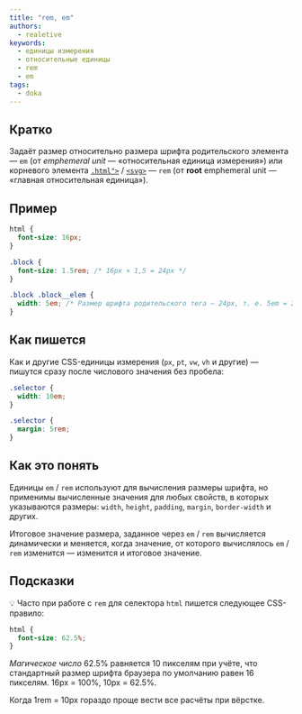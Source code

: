 ```yaml
---
title: "rem, em"
authors:
  - realetive
keywords:
  - единицы измерения
  - относительные единицы
  - rem
  - em
tags:
  - doka
---
```


## Кратко

Задаёт размер относительно размера шрифта родительского элемента — `em` (от *emphemeral unit* — «относительная единица измерения») или корневого элемента [`.html">`](/html/html) / [`<svg>`](/html/svg) — `rem` (от **root** emphemeral unit — «главная относительная единица»).

## Пример

```css
html {
  font-size: 16px;
}

.block {
  font-size: 1.5rem; /* 16px × 1,5 = 24px */
}

.block .block__elem {
  width: 5em; /* Размер шрифта родительского тега — 24px, т. е. 5em = 24px × 5 = 120px */
}
```

## Как пишется

Как и другие CSS-единицы измерения (`px`, `pt`, `vw`, `vh` и другие) — пишутся сразу после числового значения без пробела:

```css
.selector {
  width: 10em;
}

.selector {
  margin: 5rem;
}
```

## Как это понять

Единицы `em` / `rem` используют для вычисления размеры шрифта, но применимы вычисленные значения для любых свойств, в которых указываются размеры: `width`, `height`, `padding`, `margin`, `border-width` и других.

Итоговое значение размера, заданное через `em` / `rem` вычисляется динамически и меняется, когда значение, от которого вычислялось `em` / `rem` изменится — изменится и итоговое значение.

## Подсказки

💡 Часто при работе с `rem` для селектора `html` пишется следующее CSS-правило:

```css
html {
  font-size: 62.5%;
}
```

_Магическое число_ 62.5% равняется 10 пикселям при учёте, что стандартный размер шрифта браузера по умолчанию равен 16 пикселям. 16px = 100%, 10px = 62.5%.

Когда 1rem = 10px гораздо проще вести все расчёты при вёрстке.
